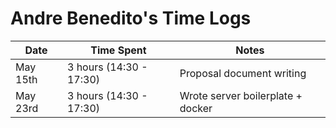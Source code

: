 # Andre Benedito's Time Logs

| Date     | Time Spent              | Notes                             |
|----------|-------------------------|-----------------------------------|
| May 15th | 3 hours (14:30 - 17:30) | Proposal document writing         |
| May 23rd | 3 hours (14:30 - 17:30) | Wrote server boilerplate + docker |
